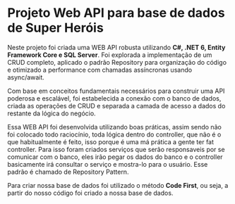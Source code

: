 # Projeto Web API para base de dados de Super Heróis

Neste projeto foi criada uma WEB API robusta utilizando **C#, .NET 6, Entity Framework Core e SQL Server**. Foi explorada a implementação de um CRUD completo, aplicado o padrão Repository para organização do código e otimizado a performance com chamadas assíncronas usando async/await.

Com base em conceitos fundamentais necessários para construir uma API poderosa e escalável, foi estabelecida a conexão com o banco de dados, criada as operações de CRUD e separada a camada de acesso a dados do restante da lógica do negócio.

Essa WEB API foi desenvolvida utilizando boas práticas, assim sendo não foi colocado todo raciocínio, toda lógica dentro do controller, que não é o que habitualmente é feito, isso porque é uma má prática a gente ter fat controller. Para isso foram criados serviços que serão responsaveis por se comunicar com o banco, eles irão pegar os dados do banco e o controller basicamente irá consultar o serviço e mostra-lo para o usuário. Esse padrão é chamado de Repository Pattern.

Para criar nossa base de dados foi utilizado o método __Code First__, ou seja, a partir do nosso código foi criado a nossa base de dados.
